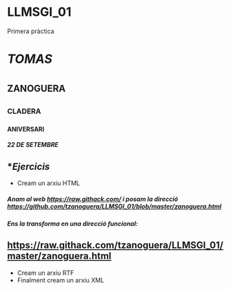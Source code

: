 # LLMSGI_01
Primera pràctica
# *TOMAS* <h1>
## ZANOGUERA <h2>
### CLADERA <h3>
#### ANIVERSARI <h4>
##### *22 DE SETEMBRE* <h5>
## **Ejercicis*
* Cream un arxiu HTML
##### Anam al web https://raw.githack.com/ i posam la direcció https://github.com/tzanoguera/LLMSGI_01/blob/master/zanoguera.html
##### Ens la transforma en una direcció funcional:
## https://raw.githack.com/tzanoguera/LLMSGI_01/master/zanoguera.html
* Cream un arxiu RTF
* Finalment cream un arxiu XML
